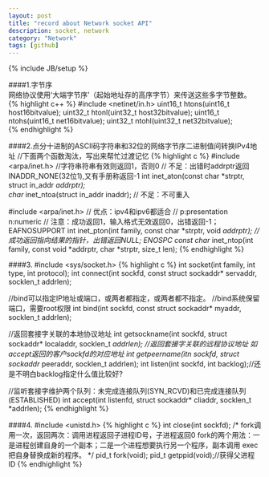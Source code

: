 ```yaml
---
layout: post
title: "record about Network socket API"
description: socket, network
category: "Network"
tags: [github]
---
```

{% include JB/setup %}

####1.字节序  
网络协议使用‘大端字节序’（起始地址存的高序字节）来传送这些多字节整数。
{% highlight c++ %}
#include <netinet/in.h>
uint16_t htons(uint16_t host16bitvalue);
uint32_t htonl(uint32_t host32bitvalue);
uint16_t ntohs(uint16_t net16bitvalue);
uint32_t ntohl(uint32_t net32bitvalue);  
{% endhighlight %}

####2.点分十进制的ASCII码字符串和32位的网络字节序二进制值间转换IPv4地址
//下面两个函数淘汰，写出来帮忙过渡记忆
{% highlight c %}
#include <arpa/inet.h>
//字符串符串有效则返回1，否则0
// 不足：出错时addrptr返回 INADDR_NONE(32位1),又有手册称返回-1
int inet_aton(const char *strptr, struct in_addr *addrptr);		
char* inet_ntoa(struct in_addr inaddr);	// 不足：不可重入


#include <arpa/inet.h>
// 优点：ipv4和ipv6都适合 
// p:presentation n:numeric
// 注意：成功返回1，输入格式无效返回0，出错返回-1；EAFNOSUPPORT
int inet_pton(int family, const char *strptr, void *addrptr);
// 成功返回指向结果的指针，出错返回NULL; ENOSPC
const char* inet_ntop(int family, const void *addrptr, char *strptr, size_t len);
{% endhighlight %}

####3. #include <sys/socket.h>
{% highlight c %}
int socket(int family, int type, int protocol);
int connect(int sockfd, const struct sockaddr* servaddr, socklen_t addrlen);

//bind可以指定IP地址或端口，或两者都指定，或两者都不指定。
//bind系统保留端口，需要root权限
int bind(int sockfd, const struct sockaddr* myaddr, socklen_t addrlen);

//返回套接字关联的本地协议地址
int getsockname(int sockfd, struct sockaddr* localaddr, socklen_t *addrlen);
//返回套接字关联的远程协议地址 如accept返回的客户sockfd的对应地址
int getpeername(itn sockfd, struct sockaddr* peeraddr, socklen_t addrlen);
int listen(int sockfd, int backlog);//还是不明白backlog指定什么值比较好?

//监听套接字维护两个队列：未完成连接队列(SYN_RCVD)和已完成连接队列(ESTABLISHED)
int accept(int listenfd, struct sockaddr* cliaddr, socklen_t *addrlen);
{% endhighlight %}

####4. #include <unistd.h>
{% highlight c %}
int close(int sockfd);
/*
fork调用一次，返回两次：调用进程返回子进程ID号，子进程返回0
fork的两个用法：一是进程创建自身的一个副本；二是一个进程想要执行另一个程序，副本调用 exec把自身替换成新的程序。
*/
pid_t fork(void);
pid_t getppid(void);//获得父进程ID
{% endhighlight %}



